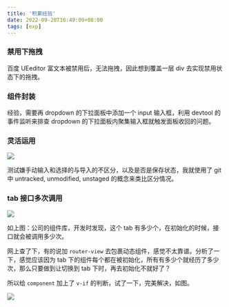 ```yaml
---
title: '积累经验'
date: 2022-09-20T16:49:09+08:00
tags: [exp]
---
```


### 禁用下拖拽

百度 UEeditor 富文本被禁用后，无法拖拽，因此想到覆盖一层 div 去实现禁用状态下的拖拽。

### 组件封装

经验，需要再 dropdown 的下拉面板中添加一个 input 输入框，利用 devtool 的事件监听来排查 dropdown 的下拉面板内聚集输入框就触发面板收回的问题。

### 灵活运用

![](https://cdn.staticaly.com/gh/yokiizx/picgo@master/img/issue_import.png)

测试嫌手动输入和选择的与导入的不区分，以及是否是保存状态，我就使用了 git 中 untracked, unmodified, unstaged 的概念来类比区分情况。

### tab 接口多次调用

![](https://cdn.staticaly.com/gh/yokiizx/picgo@master/img/20221009143455.png)

如上图：公司的组件库，开发时发现，这个 tab 有多少个，在初始化的时候，接口就会被调用多少次。

网上查了下，有的说加 `router-view` 去包裹动态组件，感觉不太靠谱。分析了一下，感觉应该因为 tab 下的组件每个都在被初始化，所有有多少个就经历了多少次，那么只要做到让切换到 tab 下时，再去初始化不就好了？

所以给 `component` 加上了 `v-if` 的判断，试了一下，完美解决，如图。

![](https://cdn.staticaly.com/gh/yokiizx/picgo@master/img/20221009144306.png)
